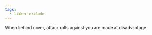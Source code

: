 ```yaml
---
tags:
  - linker-exclude
---
```

When behind cover, attack rolls against you are made at disadvantage.